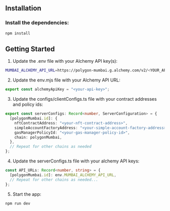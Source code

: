 ## Installation

### Install the dependencies:

```bash
npm install
```

## Getting Started

1. Update the .env file with your Alchemy API key(s):

```bash
MUMBAI_ALCHEMY_API_URL=https://polygon-mumbai.g.alchemy.com/v2/<YOUR_API_KEY>
```

2. Update the env.mjs file with your Alchemy API URL:

```javascript
export const alchemyApiKey = "<your-api-key>";
```

3. Update the configs/clientConfigs.ts file with your contract addresses and policy ids:

```typescript
export const serverConfigs: Record<number, ServerConfiguration> = {
  [polygonMumbai.id]: {
    nftContractAddress: "<your-nft-contract-address>",
    simpleAccountFactoryAddress: "<your-simple-account-factory-address>",
    gasManagerPolicyId: "<your-gas-manager-policy-id>",
    chain: polygonMumbai,
  },
  // Repeat for other chains as needed
};
```

4. Update the serverConfigs.ts file with your alchemy API keys:

```typescript
const API_URLs: Record<number, string> = {
  [polygonMumbai.id]: env.MUMBAI_ALCHEMY_API_URL,
  // Repeat for other chains as needed...
};
```

5. Start the app:

```bash
npm run dev
```
